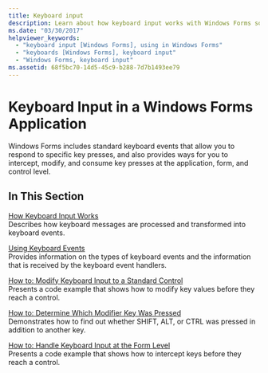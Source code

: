 ```yaml
---
title: Keyboard input
description: Learn about how keyboard input works with Windows Forms so that your application can respond to specific key presses.
ms.date: "03/30/2017"
helpviewer_keywords: 
  - "keyboard input [Windows Forms], using in Windows Forms"
  - "keyboards [Windows Forms], keyboard input"
  - "Windows Forms, keyboard input"
ms.assetid: 68f5bc70-14d5-45c9-b288-7d7b1493ee79
---
```

# Keyboard Input in a Windows Forms Application
Windows Forms includes standard keyboard events that allow you to respond to specific key presses, and also provides ways for you to intercept, modify, and consume key presses at the application, form, and control level.  
  
## In This Section  
 [How Keyboard Input Works](how-keyboard-input-works.md)  
 Describes how keyboard messages are processed and transformed into keyboard events.  
  
 [Using Keyboard Events](using-keyboard-events.md)  
 Provides information on the types of keyboard events and the information that is received by the keyboard event handlers.  
  
 [How to: Modify Keyboard Input to a Standard Control](how-to-modify-keyboard-input-to-a-standard-control.md)  
 Presents a code example that shows how to modify key values before they reach a control.  
  
 [How to: Determine Which Modifier Key Was Pressed](how-to-determine-which-modifier-key-was-pressed.md)  
 Demonstrates how to find out whether SHIFT, ALT, or CTRL was pressed in addition to another key.  
  
 [How to: Handle Keyboard Input at the Form Level](how-to-handle-keyboard-input-at-the-form-level.md)  
 Presents a code example that shows how to intercept keys before they reach a control.
